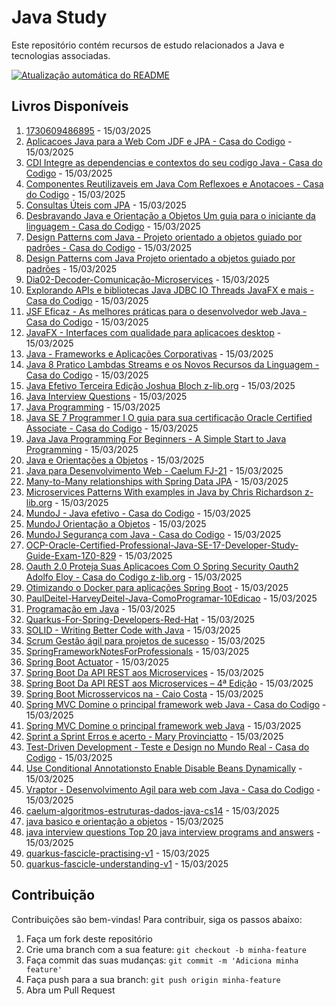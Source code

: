 # Java Study

Este repositório contém recursos de estudo relacionados a Java e tecnologias associadas.

[![Atualização automática do README](https://github.com/maxsonferovante/java-study/actions/workflows/main.yml/badge.svg?event=workflow_dispatch)](https://github.com/maxsonferovante/java-study/actions/workflows/main.yml)

## Livros Disponíveis

1. [1730609486895](books/1730609486895.pdf) - 15/03/2025
2. [Aplicacoes Java para a Web Com JDF e JPA - Casa do Codigo](books/Aplicacoes_Java_para_a_Web_Com_JDF_e_JPA_-_Casa_do_Codigo.pdf) - 15/03/2025
3. [CDI Integre as dependencias e contextos do seu codigo Java - Casa do Codigo](books/CDI_Integre_as_dependencias_e_contextos_do_seu_codigo_Java_-_Casa_do_Codigo.pdf) - 15/03/2025
4. [Componentes Reutilizaveis em Java Com Reflexoes e Anotacoes - Casa do Codigo](books/Componentes_Reutilizaveis_em_Java_Com_Reflexoes_e_Anotacoes_-_Casa_do_Codigo.pdf) - 15/03/2025
5. [Consultas Úteis com JPA](books/Consultas_Úteis_com_JPA.pdf) - 15/03/2025
6. [Desbravando Java e Orientação a Objetos Um guia para o iniciante da linguagem - Casa do Codigo](books/Desbravando_Java_e_Orientação_a_Objetos_Um_guia_para_o_iniciante_da_linguagem_-_Casa_do_Codigo.pdf) - 15/03/2025
7. [Design Patterns com Java - Projeto orientado a objetos guiado por padrões - Casa do Codigo](books/Design_Patterns_com_Java_-_Projeto_orientado_a_objetos_guiado_por_padrões_-_Casa_do_Codigo.pdf) - 15/03/2025
8. [Design Patterns com Java  Projeto orientado a objetos guiado por padrões](books/Design_Patterns_com_Java__Projeto_orientado_a_objetos_guiado_por_padrões.pdf) - 15/03/2025
9. [Dia02-Decoder-Comunicação-Microservices](books/Dia02-Decoder-Comunicação-Microservices.pdf) - 15/03/2025
10. [Explorando APIs e bibliotecas Java JDBC IO Threads JavaFX e mais - Casa do Codigo](books/Explorando_APIs_e_bibliotecas_Java_JDBC_IO_Threads_JavaFX_e_mais_-_Casa_do_Codigo.pdf) - 15/03/2025
11. [JSF Eficaz - As melhores práticas para o desenvolvedor web Java - Casa do Codigo](books/JSF_Eficaz_-_As_melhores_práticas_para_o_desenvolvedor_web_Java_-_Casa_do_Codigo.pdf) - 15/03/2025
12. [JavaFX - Interfaces com qualidade para aplicacoes desktop](books/JavaFX_-_Interfaces_com_qualidade_para_aplicacoes_desktop.pdf) - 15/03/2025
13. [Java - Frameworks e Aplicações Corporativas](books/Java_-_Frameworks_e_Aplicações_Corporativas.pdf) - 15/03/2025
14. [Java 8 Pratico Lambdas Streams e os Novos Recursos da Linguagem - Casa do Codigo](books/Java_8_Pratico_Lambdas_Streams_e_os_Novos_Recursos_da_Linguagem_-_Casa_do_Codigo.pdf) - 15/03/2025
15. [Java Efetivo Terceira Edição Joshua Bloch z-lib.org](books/Java_Efetivo_Terceira_Edição_Joshua_Bloch_z-lib.org.pdf) - 15/03/2025
16. [Java Interview Questions](books/Java_Interview_Questions.pdf) - 15/03/2025
17. [Java Programming](books/Java_Programming.pdf) - 15/03/2025
18. [Java SE 7 Programmer I O guia para sua certificação Oracle Certified Associate - Casa do Codigo](books/Java_SE_7_Programmer_I_O_guia_para_sua_certificação_Oracle_Certified_Associate_-_Casa_do_Codigo.pdf) - 15/03/2025
19. [Java  Java Programming For Beginners - A Simple Start to Java Programming](books/Java__Java_Programming_For_Beginners_-_A_Simple_Start_to_Java_Programming.pdf) - 15/03/2025
20. [Java e Orientações a Objetos](books/Java_e_Orientações_a_Objetos.pdf) - 15/03/2025
21. [Java para Desenvolvimento Web - Caelum FJ-21](books/Java_para_Desenvolvimento_Web_-_Caelum_FJ-21.pdf) - 15/03/2025
22. [Many-to-Many relationships with Spring Data JPA](books/Many-to-Many_relationships_with_Spring_Data_JPA.pdf) - 15/03/2025
23. [Microservices Patterns With examples in Java by Chris Richardson z-lib.org](books/Microservices_Patterns_With_examples_in_Java_by_Chris_Richardson_z-lib.org.pdf) - 15/03/2025
24. [MundoJ - Java efetivo - Casa do Codigo](books/MundoJ_-_Java_efetivo_-_Casa_do_Codigo.pdf) - 15/03/2025
25. [MundoJ Orientação a Objetos](books/MundoJ_Orientação_a_Objetos.pdf) - 15/03/2025
26. [MundoJ Segurança com Java - Casa do Codigo](books/MundoJ_Segurança_com_Java_-_Casa_do_Codigo.pdf) - 15/03/2025
27. [OCP-Oracle-Certified-Professional-Java-SE-17-Developer-Study-Guide-Exam-1Z0-829](books/OCP-Oracle-Certified-Professional-Java-SE-17-Developer-Study-Guide-Exam-1Z0-829.pdf) - 15/03/2025
28. [Oauth 2.0 Proteja Suas Aplicacoes Com O Spring Security Oauth2 Adolfo Eloy - Casa do Codigo z-lib.org](books/Oauth_2.0_Proteja_Suas_Aplicacoes_Com_O_Spring_Security_Oauth2_Adolfo_Eloy_-_Casa_do_Codigo_z-lib.org.pdf) - 15/03/2025
29. [Otimizando o Docker para aplicações Spring Boot](books/Otimizando_o_Docker_para_aplicações_Spring_Boot.pdf) - 15/03/2025
30. [PaulDeitel-HarveyDeitel-Java-ComoProgramar-10Edicao](books/PaulDeitel-HarveyDeitel-Java-ComoProgramar-10Edicao.pdf) - 15/03/2025
31. [Programação em Java](books/Programação_em_Java.pdf) - 15/03/2025
32. [Quarkus-For-Spring-Developers-Red-Hat](books/Quarkus-For-Spring-Developers-Red-Hat.pdf) - 15/03/2025
33. [SOLID - Writing Better Code with Java](books/SOLID_-_Writing_Better_Code_with_Java.pdf) - 15/03/2025
34. [Scrum Gestão ágil para projetos de sucesso](books/Scrum_Gestão_ágil_para_projetos_de_sucesso.pdf) - 15/03/2025
35. [SpringFrameworkNotesForProfessionals](books/SpringFrameworkNotesForProfessionals.pdf) - 15/03/2025
36. [Spring Boot Actuator](books/Spring_Boot_Actuator.pdf) - 15/03/2025
37. [Spring Boot Da API REST aos Microservices](books/Spring_Boot_Da_API_REST_aos_Microservices.pdf) - 15/03/2025
38. [Spring Boot Da API REST aos Microservices – 4ª Edição](books/Spring_Boot_Da_API_REST_aos_Microservices_–_4ª_Edição.pdf) - 15/03/2025
39. [Spring Boot  Microsservicos na - Caio Costa](books/Spring_Boot__Microsservicos_na_-_Caio_Costa.pdf) - 15/03/2025
40. [Spring MVC Domine o principal framework web Java - Casa do Codigo](books/Spring_MVC_Domine_o_principal_framework_web_Java_-_Casa_do_Codigo.pdf) - 15/03/2025
41. [Spring MVC  Domine o principal framework web Java](books/Spring_MVC__Domine_o_principal_framework_web_Java.pdf) - 15/03/2025
42. [Sprint a Sprint Erros e acerto - Mary Provinciatto](books/Sprint_a_Sprint_Erros_e_acerto_-_Mary_Provinciatto.pdf) - 15/03/2025
43. [Test-Driven Development - Teste e Design no Mundo Real - Casa do Codigo](books/Test-Driven_Development_-_Teste_e_Design_no_Mundo_Real_-_Casa_do_Codigo.pdf) - 15/03/2025
44. [Use Conditional Annotationsto Enable Disable Beans Dynamically](books/Use_Conditional_Annotationsto_Enable_Disable_Beans_Dynamically.pdf) - 15/03/2025
45. [Vraptor - Desenvolvimento Agil para web com Java - Casa do Codigo](books/Vraptor_-_Desenvolvimento_Agil_para_web_com_Java_-_Casa_do_Codigo.pdf) - 15/03/2025
46. [caelum-algoritmos-estruturas-dados-java-cs14](books/caelum-algoritmos-estruturas-dados-java-cs14.pdf) - 15/03/2025
47. [java basico e orientação a objetos](books/java_basico_e_orientação_a_objetos.pdf) - 15/03/2025
48. [java interview questions  Top 20 java interview programs and answers](books/java_interview_questions__Top_20_java_interview_programs_and_answers.pdf) - 15/03/2025
49. [quarkus-fascicle-practising-v1](books/quarkus-fascicle-practising-v1.pdf) - 15/03/2025
50. [quarkus-fascicle-understanding-v1](books/quarkus-fascicle-understanding-v1.pdf) - 15/03/2025

## Contribuição

Contribuições são bem-vindas! Para contribuir, siga os passos abaixo:

1. Faça um fork deste repositório
2. Crie uma branch com a sua feature: `git checkout -b minha-feature`
3. Faça commit das suas mudanças: `git commit -m 'Adiciona minha feature'`
4. Faça push para a sua branch: `git push origin minha-feature`
5. Abra um Pull Request

